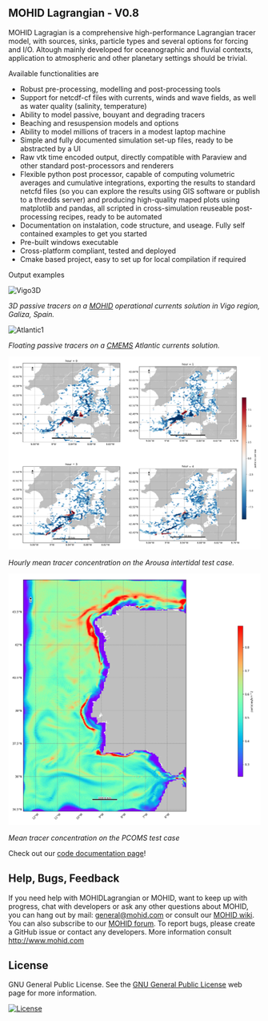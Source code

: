 ## MOHID Lagrangian - V0.8

MOHID Lagragian is a comprehensive high-performance Lagrangian tracer model, with sources, sinks, particle types and several options for forcing and I/O.
Altough mainly developed for oceanographic and fluvial contexts, application to atmospheric and other planetary settings should be trivial. 

Available functionalities are

- Robust pre-processing, modelling and post-processing tools
- Support for netcdf-cf files with currents, winds and wave fields, as well as water quality (salinity, temperature)
- Ability to model passive, bouyant and degrading tracers
- Beaching and resuspension models and options
- Ability to model millions of tracers in a modest laptop machine
- Simple and fully documented simulation set-up files, ready to be abstracted by a UI
- Raw vtk time encoded output, directly compatible with Paraview and other standard post-processors and renderers
- Flexible python post processor, capable of computing volumetric averages and cumulative integrations, exporting the results to standard netcfd files (so you can explore the results using GIS software or publish to a thredds server) and producing high-quality maped plots using matplotlib and pandas, all scripted in cross-simulation reuseable post-processing recipes, ready to be automated
- Documentation on instalation, code structure, and useage. Fully self contained examples to get you started
- Pre-built windows executable
- Cross-platform compliant, tested and deployed
- Cmake based project, easy to set up for local compilation if required
  
Output examples
  
![Vigo3D](https://github.com/mohid-water-modelling-system/MOHID-Lagrangian/blob/dev/docs/Vigo3DnoDiffusion.gif)

*3D passive tracers on a [MOHID](http://www.mohid.com) operational currents solution in Vigo region, Galiza, Spain.*

![Atlantic1](https://github.com/mohid-water-modelling-system/MOHID-Lagrangian/blob/dev/docs/Atlantic_2016_2017_density.gif)

*Floating passive tracers on a [CMEMS](http://marine.copernicus.eu/) Atlantic currents solution.*

![Arousa](https://github.com/Mohid-Water-Modelling-System/MOHID-Lagrangian/blob/master/docs/diff-mean-n_counts_PolygonTest.png)

*Hourly mean tracer concentration on the Arousa intertidal test case.*

![PCOMS](https://github.com/Mohid-Water-Modelling-System/MOHID-Lagrangian/blob/master/docs/mean-concentration_area_Box1.png)

*Mean tracer concentration on the PCOMS test case*

Check out our [code documentation page](https://mohid-water-modelling-system.github.io/MOHID-Lagrangian/)!

## Help, Bugs, Feedback
If you need help with MOHIDLagrangian or MOHID, want to keep up with progress, chat with developers or ask any other questions about MOHID, you can hang out by mail: <general@mohid.com> or consult our [MOHID wiki](http://wiki.mohid.com). You can also subscribe to our [MOHID forum](http://forum.mohid.com). To report bugs, please create a GitHub issue or contact any developers. More information consult <http://www.mohid.com>

## License
GNU General Public License. See the [GNU General Public License](http://www.gnu.org/copyleft/gpl.html) web page for more information.

<!--[![Build Status](https://travis-ci.org/RBCanelas/MOHID-Lagrangian.svg?branch=master)](https://travis-ci.org/RBCanelas/MOHID-Lagrangian)-->

[![License](https://img.shields.io/badge/license-GNU%20GeneraL%20Public%20License%20v3,%20GPLv3-blue.svg)]()
